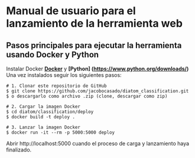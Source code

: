 # Manual de usuario para el lanzamiento de la herramienta web

## Pasos principales para ejecutar la herramienta usando Docker y Python

Instalar Docker **[Docker](https://www.docker.com)** y **[Python] (https://www.python.org/downloads/)**
Una vez instalados seguir los siguientes pasos:

```
# 1. Clonar este repositorio de GitHub
$ git clone https://github.com/jacobocasado/diatom_classification.git
$ o descargarlo como archivo .zip (clone, descargar como zip)

# 2. Cargar la imagen Docker
$ cd diatom/classification/deploy
$ docker build -t deploy .

# 3. Lanzar la imagen Docker
$ docker run -it --rm -p 5000:5000 deploy
```

Abrir http://localhost:5000 cuando el proceso de carga y lanzamiento haya finalizado.
